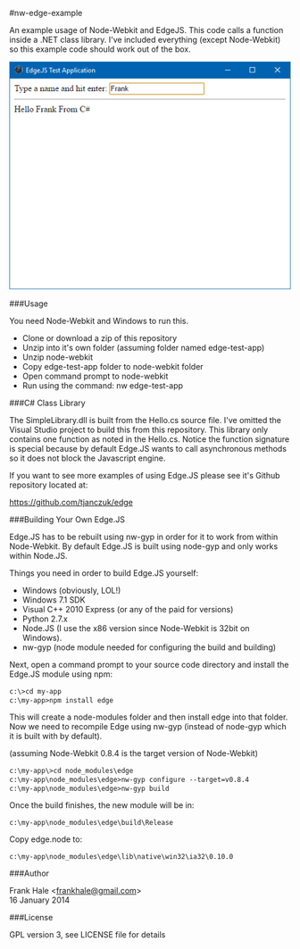 #nw-edge-example

An example usage of Node-Webkit and EdgeJS. This code calls a function inside a .NET class library. I've included everything (except Node-Webkit) so this example code should work out of the box.

<img src="https://github.com/frankhale/nw-edge-example/blob/master/edge-test.png?raw=true" alt="screenshot"/>

###Usage

You need Node-Webkit and Windows to run this.

- Clone or download a zip of this repository
- Unzip into it's own folder (assuming folder named edge-test-app)
- Unzip node-webkit
- Copy edge-test-app folder to node-webkit folder
- Open command prompt to node-webkit
- Run using the command: nw edge-test-app

###C# Class Library

The SimpleLibrary.dll is built from the Hello.cs source file. I've omitted the Visual Studio project to build this from this repository. This library only contains one function as noted in the Hello.cs. Notice the function signature is special because by default Edge.JS wants to call asynchronous methods so it does not block the Javascript engine. 

If you want to see more examples of using Edge.JS please see it's Github repository located at:

https://github.com/tjanczuk/edge

###Building Your Own Edge.JS

Edge.JS has to be rebuilt using nw-gyp in order for it to work from within Node-Webkit. By default Edge.JS is built using node-gyp and only works within Node.JS.

Things you need in order to build Edge.JS yourself:

- Windows (obviously, LOL!)
- Windows 7.1 SDK
- Visual C++ 2010 Express (or any of the paid for versions)
- Python 2.7.x
- Node.JS (I use the x86 version since Node-Webkit is 32bit on Windows).
- nw-gyp (node module needed for configuring the build and building)

Next, open a command prompt to your source code directory and install the Edge.JS module using npm:

```
c:\>cd my-app
c:\my-app>npm install edge
```

This will create a node-modules folder and then install edge into that folder. Now we need to recompile Edge using nw-gyp (instead of node-gyp which it is built with by default).

(assuming Node-Webkit 0.8.4 is the target version of Node-Webkit)

```
c:\my-app\>cd node_modules\edge
c:\my-app\node_modules\edge>nw-gyp configure --target=v0.8.4
c:\my-app\node_modules\edge>nw-gyp build
```

Once the build finishes, the new module will be in:

```
c:\my-app\node_modules\edge\build\Release
```

Copy edge.node to:

```
c:\my-app\node_modules\edge\lib\native\win32\ia32\0.10.0
```

###Author

Frank Hale &lt;frankhale@gmail.com&gt;  
16 January 2014

###License 

GPL version 3, see LICENSE file for details